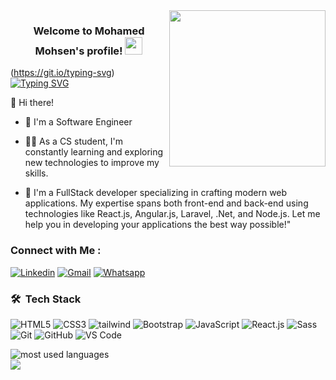 
<img width="250" align="right" src="https://media1.giphy.com/media/v1.Y2lkPTc5MGI3NjExbWdjZWRtNDM2MmNtZjg1dmo3Y2w0bGU4eGVsNjY3OHAzZWtvbjg3eCZlcD12MV9pbnRlcm5hbF9naWZfYnlfaWQmY3Q9Zw/HscDLzkO8EOTmgkhQP/giphy.gif">

<h3 align="center">
  Welcome to Mohamed Mohsen's profile!
  <img src="https://media.giphy.com/media/hvRJCLFzcasrR4ia7z/giphy.gif" width="28">
</h3>

(https://git.io/typing-svg)
<a href="https://git.io/typing-svg"><img src="https://readme-typing-svg.herokuapp.com?font=Fira+Code&weight=500&size=22&pause=1000&color=F70000&background=FFFFFF00&random=false&width=435&lines=Always+learning+new+things;Full-Stack+web+developer" alt="Typing SVG" /></a>

👋 Hi there!

- 🏢 I'm a Software Engineer
  
- 👨‍💻 As a CS student, I'm constantly learning and exploring new technologies to improve my skills.
  
- 💬 I'm a FullStack developer specializing in crafting modern web applications. My expertise spans both front-end and back-end using technologies like React.js, Angular.js, Laravel, .Net, 
     and Node.js. Let me help you in developing your applications the best way possible!"

### Connect with Me :
[![Linkedin](https://img.shields.io/badge/LinkedIn-0077B5?style=for-the-badge&logo=linkedin&logoColor=white
)](https://www.linkedin.com/in/mostafa-khalifa-213a4b294/)
[![Gmail](https://img.shields.io/badge/Gmail-D14836?style=for-the-badge&logo=gmail&logoColor=white&link=mailto:AmrSaaayed74@gmail.com)](mailto:mostafa.khalifa.2000.mk@gmail.com)
[![Whatsapp](https://img.shields.io/badge/-Whatsapp-075e54?style=for-the-badge&logo=Whatsapp&logoColor=white)](https://api.whatsapp.com/send?phone=01559767177)
### 🛠 &nbsp;Tech Stack
![HTML5](https://img.shields.io/badge/-HTML5-%23E44D27?style=flat-square&logo=html5&logoColor=ffffff)
![CSS3](https://img.shields.io/badge/-CSS3-%231572B6?style=flat-square&logo=css3)
![tailwind](https://img.shields.io/badge/-tailwindcss-15b4c1?style=flat-square&logo=tailwindcss&logoColor=ffffff)
![Bootstrap](https://img.shields.io/badge/-Bootstrap-563D7C?style=flat-square&logo=Bootstrap)
![JavaScript](https://img.shields.io/badge/-JavaScript-black?style=flat-square&logo=javascript)
![React.js](https://img.shields.io/badge/-React-05122A?style=flat&logo=react)
![Sass](https://img.shields.io/badge/-Sass-%23CC6699?style=flat-square&logo=sass&logoColor=ffffff)
![Git](https://img.shields.io/badge/-Git-%23F05032?style=flat-square&logo=git&logoColor=%23ffffff)
![GitHub](https://img.shields.io/badge/-GitHub-181717?style=flat-square&logo=github)
![VS Code](http://img.shields.io/badge/-VS%20Code-007ACC?style=flat-square&logo=visual-studio-code&logoColor=ffffff)





<img align="left" src="https://github-readme-stats.vercel.app/api/top-langs?username=Mostafa-Khalifa&show_icons=true&locale=en&layout=compact&theme=radical" alt="most used languages" />
<br>
<a href="https://komarev.com/ghpvc/?username=Mostafa-Khalifa&style=for-the-badge">
    <img src="https://komarev.com/ghpvc/?username=Mostafa-Khalifa&style=for-the-badge">
</a>
